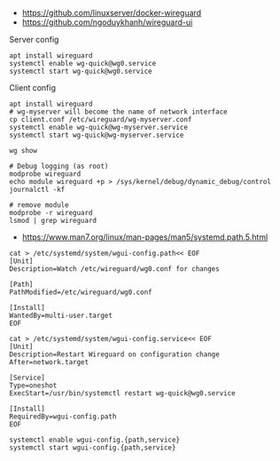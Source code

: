 * https://github.com/linuxserver/docker-wireguard
* https://github.com/ngoduykhanh/wireguard-ui

Server config
```shell
apt install wireguard
systemctl enable wg-quick@wg0.service
systemctl start wg-quick@wg0.service
```

Client config
```shell
apt install wireguard
# wg-myserver will become the name of network interface
cp client.conf /etc/wireguard/wg-myserver.conf
systemctl enable wg-quick@wg-myserver.service
systemctl start wg-quick@wg-myserver.service
```

```shell
wg show

# Debug logging (as root)
modprobe wireguard
echo module wireguard +p > /sys/kernel/debug/dynamic_debug/control
journalctl -kf

# remove module
modprobe -r wireguard
lsmod | grep wireguard
```

* https://www.man7.org/linux/man-pages/man5/systemd.path.5.html

```shell
cat > /etc/systemd/system/wgui-config.path<< EOF
[Unit]
Description=Watch /etc/wireguard/wg0.conf for changes

[Path]
PathModified=/etc/wireguard/wg0.conf

[Install]
WantedBy=multi-user.target
EOF

cat > /etc/systemd/system/wgui-config.service<< EOF
[Unit]
Description=Restart Wireguard on configuration change
After=network.target

[Service]
Type=oneshot
ExecStart=/usr/bin/systemctl restart wg-quick@wg0.service

[Install]
RequiredBy=wgui-config.path
EOF

systemctl enable wgui-config.{path,service}
systemctl start wgui-config.{path,service}
```